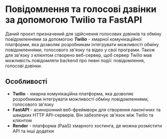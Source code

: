 # Повідомлення та голосові дзвінки за допомогою Twilio та FastAPI
Даний проєкт призначений для здійснення голосових дзвінків
та обміну повідомленнями за допомогою **_Twilio_** -
хмарної комунікаційної платформи, яка дозволяє розробникам
інтегрувати можливості обміну повідомленнями,
голосового зв'язку та відео у свої програми.
Також для зв'язку з клієнтом створено веб-сервер,
щоб сервер Twilio мав можливість повідомляти backend про
певні події: повідомлення, голосові дзвінки.

## Особливості

- **Twilio** - хмарна комунікаційна платформа, яка дозволяє розробникам
інтегрувати можливості обміну повідомленнями,
голосового зв'язку
- **FastAPI** - асинхронний веб-фреймворк для створення лаконічних та швидких HTTP API-серверів. Він забезпечує зв'язок між Twilio та клієнтом
- **Render** - платформа (PaaS) хмарного хостинга, де можна розмістити API та інші додатки